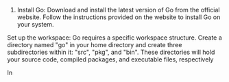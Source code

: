 1. Install Go: Download and install the latest version of Go from the official website. Follow the instructions provided on the website to install Go on your system.

Set up the workspace: Go requires a specific workspace structure. Create a directory named \"go\" in your home directory and create three subdirectories within it: \"src\", \"pkg\", and \"bin\". These directories will hold your source code, compiled packages, and executable files, respectively

In